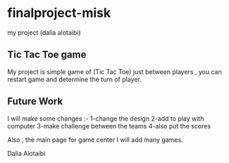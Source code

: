 # finalproject-misk
my project (dalia alotaibi)
## Tic Tac Toe game


My project is simple game of (Tic Tac Toe) just between players ,
you can restart game and determine the turn of player.

## Future Work

I will make some changes :-
1-change the design 
2-add to play with computer 
3-make challenge between the teams 
4-also put the scores

Also , the main page for game center I will add many games.


Dalia Alotaibi
